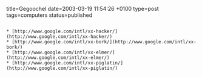 title=Gegoochel
date=2003-03-19 11:54:26 +0100
type=post
tags=computers
status=published
~~~~~~

* [http://www.google.com/intl/xx-hacker/](http://www.google.com/intl/xx-hacker/)
* [http://www.google.com/intl/xx-bork/](http://www.google.com/intl/xx-bork/)
* [http://www.google.com/intl/xx-elmer/](http://www.google.com/intl/xx-elmer/)
* [http://www.google.com/intl/xx-piglatin/](http://www.google.com/intl/xx-piglatin/)